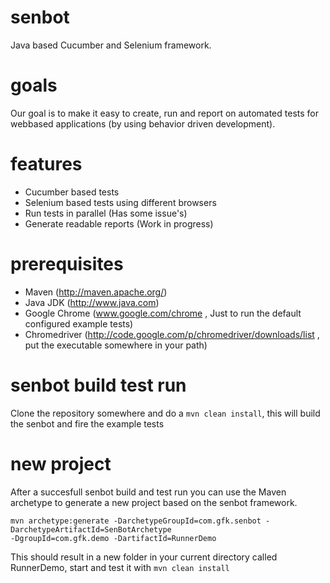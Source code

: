 senbot
======

Java based Cucumber and Selenium framework.

goals
======
Our goal is to make it easy to create, run and report on automated tests for webbased applications (by using behavior driven development).

features
======
* Cucumber based tests
* Selenium based tests using different browsers
* Run tests in parallel (Has some issue's)
* Generate readable reports (Work in progress)

prerequisites
======
* Maven (http://maven.apache.org/)
* Java JDK (http://www.java.com)
* Google Chrome (www.google.com/chrome , Just to run the default configured example tests)
* Chromedriver (http://code.google.com/p/chromedriver/downloads/list , put the executable somewhere in your path)

senbot build test run
=======
Clone the repository somewhere and do a ```mvn clean install```, this will build the senbot and fire the example tests

new project
=======
After a succesfull senbot build and test run you can use the Maven archetype to generate a new project based on the senbot framework.
```
mvn archetype:generate -DarchetypeGroupId=com.gfk.senbot -DarchetypeArtifactId=SenBotArchetype
-DgroupId=com.gfk.demo -DartifactId=RunnerDemo
```

This should result in a new folder in your current directory called RunnerDemo, start and test it with ```mvn clean install```
